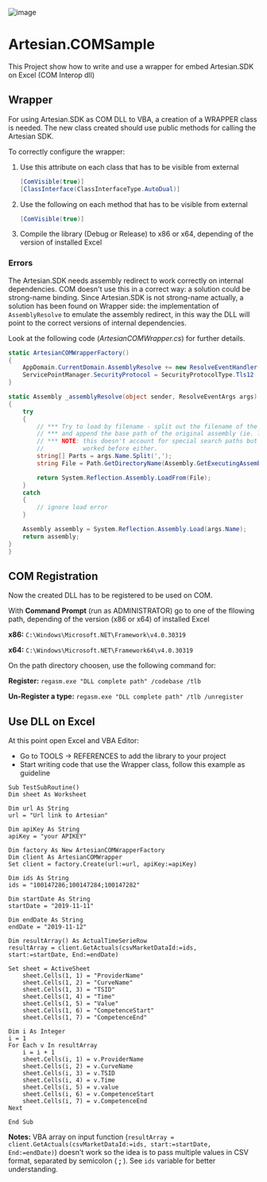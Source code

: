 ![image](http://www.ark-energy.eu/wp-content/uploads/ark-dark.png)
# Artesian.COMSample

This Project show how to write and use a wrapper for embed Artesian.SDK on Excel (COM Interop dll)

## Wrapper
For using Artesian.SDK as COM DLL to VBA, a creation of a WRAPPER class is needed.
The new class created should use public methods for calling the Artesian SDK.

To correctly configure the wrapper:

1) Use this attribute on each class that has to be visible from external
	```csharp
	[ComVisible(true)]
	[ClassInterface(ClassInterfaceType.AutoDual)]
	```
	
2) Use the following on each method that has to be visible from external
	```csharp
	[ComVisible(true)]
	```
	
3) Compile the library (Debug or Release) to x86 or x64, depending of the version of installed Excel

### Errors
The Artesian.SDK needs assembly redirect to work correctly on internal dependencies. COM doesn't use this in a correct way: a solution could be strong-name binding.
Since Artesian.SDK is not strong-name actually, a solution has been found on Wrapper side: the implementation of ```AssemblyResolve``` to emulate the assembly redirect, 
in this way the DLL will point to the correct versions of internal dependencies. 


Look at the following code (*ArtesianCOMWrapper.cs*) for further details.

```csharp
static ArtesianCOMWrapperFactory()
{
	AppDomain.CurrentDomain.AssemblyResolve += new ResolveEventHandler(_assemblyResolve);
	ServicePointManager.SecurityProtocol = SecurityProtocolType.Tls12 | SecurityProtocolType.Tls11 | SecurityProtocolType.Tls;
}

static Assembly _assemblyResolve(object sender, ResolveEventArgs args)
{
	try
	{
		// *** Try to load by filename - split out the filename of the full assembly name
		// *** and append the base path of the original assembly (ie. look in the same dir)
		// *** NOTE: this doesn't account for special search paths but then that never
		//           worked before either.
		string[] Parts = args.Name.Split(',');
		string File = Path.GetDirectoryName(Assembly.GetExecutingAssembly().Location) + "\\" + Parts[0].Trim() + ".dll";

		return System.Reflection.Assembly.LoadFrom(File);
	}
	catch
	{
		// ignore load error 
	}

	Assembly assembly = System.Reflection.Assembly.Load(args.Name);
	return assembly;
}
}
```


## COM Registration
Now the created DLL has to be registered to be used on COM.

With **Command Prompt** (run as ADMINISTRATOR) go to one of the fllowing path, depending of the version (x86 or x64) of installed Excel

**x86:** ```C:\Windows\Microsoft.NET\Framework\v4.0.30319```

**x64:** ```C:\Windows\Microsoft.NET\Framework64\v4.0.30319```


On the path directory choosen, use the following command for:

**Register:** ```regasm.exe "DLL complete path" /codebase /tlb```

**Un-Register a type:** ```regasm.exe "DLL complete path" /tlb /unregister```


## Use DLL on Excel
At this point open Excel and VBA Editor: 

- Go to TOOLS -> REFERENCES to add the library to your project
- Start writing code that use the Wrapper class, follow this example as guideline


```vbnet
Sub TestSubRoutine()
Dim sheet As Worksheet

Dim url As String
url = "Url link to Artesian"

Dim apiKey As String
apiKey = "your APIKEY"

Dim factory As New ArtesianCOMWrapperFactory
Dim client As ArtesianCOMWrapper
Set client = factory.Create(url:=url, apiKey:=apiKey)

Dim ids As String
ids = "100147286;100147284;100147282"

Dim startDate As String
startDate = "2019-11-11"

Dim endDate As String
endDate = "2019-11-12"

Dim resultArray() As ActualTimeSerieRow
resultArray = client.GetActuals(csvMarketDataId:=ids, start:=startDate, End:=endDate)

Set sheet = ActiveSheet
    sheet.Cells(1, 1) = "ProviderName"
    sheet.Cells(1, 2) = "CurveName"
    sheet.Cells(1, 3) = "TSID"
    sheet.Cells(1, 4) = "Time"
    sheet.Cells(1, 5) = "Value"
    sheet.Cells(1, 6) = "CompetenceStart"
    sheet.Cells(1, 7) = "CompetenceEnd"

Dim i As Integer
i = 1
For Each v In resultArray
    i = i + 1
    sheet.Cells(i, 1) = v.ProviderName
    sheet.Cells(i, 2) = v.CurveName
    sheet.Cells(i, 3) = v.TSID
    sheet.Cells(i, 4) = v.Time
    sheet.Cells(i, 5) = v.value
    sheet.Cells(i, 6) = v.CompetenceStart
    sheet.Cells(i, 7) = v.CompetenceEnd
Next

End Sub
```

**Notes:** VBA array on input function (```resultArray = client.GetActuals(csvMarketDataId:=ids, start:=startDate, End:=endDate)```) doesn't work so the idea is to pass multiple values in CSV format, separated by semicolon ( **;** ).
See ```ids``` variable for better understanding.